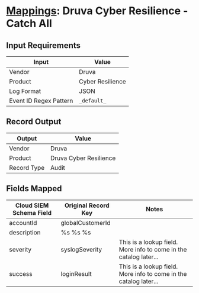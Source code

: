 # [Mappings](README.md): Druva Cyber Resilience - Catch All

## Input Requirements

|Input|Value|
|-----|-----|
|Vendor|Druva|
|Product|Cyber Resilience|
|Log Format|JSON|
|Event ID Regex Pattern|`_default_`|

## Record Output

|Output|Value|
|------|-----|
|Vendor|Druva|
|Product|Druva Cyber Resilience|
|Record Type|Audit|

## Fields Mapped

|Cloud SIEM Schema Field|Original Record Key|Notes|
|-----------------------|-------------------|-----|
|accountId|globalCustomerId||
|description|%s %s %s||
|severity|syslogSeverity|This is a lookup field. More info to come in the catalog later...|
|success|loginResult|This is a lookup field. More info to come in the catalog later...|

